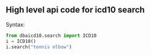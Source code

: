 ## High level api code for icd10 search

Syntax:

```python
from dbaicd10.search import ICD10
i = ICD10()
i.search("tennis elbow")
```

